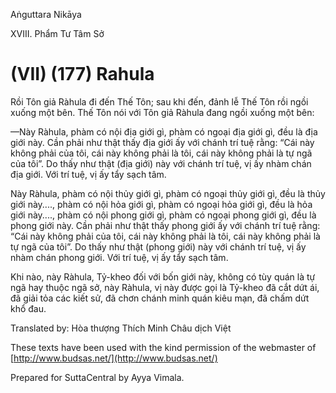 Aṅguttara Nikāya

XVIII. Phẩm Tư Tâm Sở

# (VII) (177) Rahula

Rồi Tôn giả Ràhula đi đến Thế Tôn; sau khi đến, đảnh lễ Thế Tôn rồi ngồi xuống một bên. Thế Tôn nói với Tôn giả Ràhula đang ngồi xuống một bên:

—Này Ràhula, phàm có nội địa giới gì, phàm có ngoại địa giới gì, đều là địa giới này. Cần phải như thật thấy địa giới ấy với chánh trí tuệ rằng: “Cái này không phải của tôi, cái này không phải là tôi, cái này không phải là tự ngã của tôi”. Do thấy như thật (địa giới) này với chánh trí tuệ, vị ấy nhàm chán địa giới. Với trí tuệ, vị ấy tẩy sạch tâm.

Này Ràhula, phàm có nội thủy giới gì, phàm có ngoại thủy giới gì, đều là thủy giới này...., phàm có nội hỏa giới gì, phàm có ngoại hỏa giới gì, đều là hỏa giới này...., phàm có nội phong giới gì, phàm có ngoại phong giới gì, đều là phong giới này. Cần phải như thật thấy phong giới ấy với chánh trí tuệ rằng: “Cái này không phải của tôi, cái này không phải là tôi, cái này không phải là tự ngã của tôi”. Do thấy như thật (phong giới) này với chánh trí tuệ, vị ấy nhàm chán phong giới. Với trí tuệ, vị ấy tẩy sạch tâm.

Khi nào, này Ràhula, Tỷ-kheo đối với bốn giới này, không có tùy quán là tự ngã hay thuộc ngã sở, này Ràhula, vị này được gọi là Tỷ-kheo đã cắt dứt ái, đã giải tỏa các kiết sử, đã chơn chánh minh quán kiêu mạn, đã chấm dứt khổ đau.

Translated by: Hòa thượng Thích Minh Châu dịch Việt

These texts have been used with the kind permission of the webmaster of [http://www.budsas.net/](http://www.budsas.net/)

Prepared for SuttaCentral by Ayya Vimala.